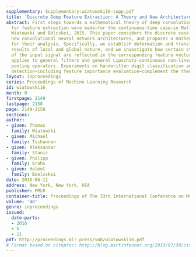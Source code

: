 ```yaml
---
supplementary: Supplementary:wiatowski16-supp.pdf
title: 'Discrete Deep Feature Extraction: A Theory and New Architectures'
abstract: First steps towards a mathematical theory of deep convolutional neural networks
  for feature extraction were made—for the continuous-time case—in Mallat, 2012, and
  Wiatowski and Bölcskei, 2015. This paper considers the discrete case, introduces
  new convolutional neural network architectures, and proposes a mathematical framework
  for their analysis. Specifically, we establish deformation and translation sensitivity
  results of local and global nature, and we investigate how certain structural properties
  of the input signal are reflected in the corresponding feature vectors. Our theory
  applies to general filters and general Lipschitz-continuous non-linearities and
  pooling operators. Experiments on handwritten digit classification and facial landmark
  detection—including feature importance evaluation—complement the theoretical findings.
layout: inproceedings
series: Proceedings of Machine Learning Research
id: wiatowski16
month: 0
firstpage: 2149
lastpage: 2158
page: 2149-2158
sections: 
author:
- given: Thomas
  family: Wiatowski
- given: Michael
  family: Tschannen
- given: Aleksandar
  family: Stanic
- given: Philipp
  family: Grohs
- given: Helmut
  family: Boelcskei
date: 2016-06-11
address: New York, New York, USA
publisher: PMLR
container-title: Proceedings of The 33rd International Conference on Machine Learning
volume: '48'
genre: inproceedings
issued:
  date-parts:
  - 2016
  - 6
  - 11
pdf: http://proceedings.mlr.press/v48/wiatowski16.pdf
# Format based on citeproc: http://blog.martinfenner.org/2013/07/30/citeproc-yaml-for-bibliographies/
---
```

